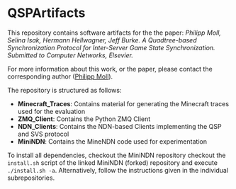 # QSPArtifacts

This repository contains software artifacts for the the paper:
_Philipp Moll, Selina Isak, Hermann Hellwagner, Jeff Burke. A Quadtree-based Synchronization Protocol for Inter-Server Game State Synchronization. Submitted to Computer Networks, Elsevier._

For more information about this work, or the paper, please contact the corresponding
author ([Philipp Moll](mailto:philipp.moll@itec.aau.at)).

The repository is structured as follows:

- **Minecraft_Traces**: Contains material for generating the Minecraft traces used for the evaluation
- **ZMQ_Client**: Contains the Python ZMQ Client
- **NDN_Clients**: Contains the NDN-based Clients implementing the QSP and SVS protocol
- **MiniNDN**: Contains the MineNDN code used for experimentation

To install all dependencies, checkout the MiniNDN repository checkout the
`install.sh` script of the linked MiniNDN (forked) repository and execute
`./install.sh -a`. Alternatively, follow the instructions given in the
individual subrepositories.
